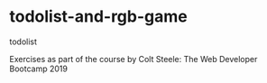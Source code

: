 # todolist-and-rgb-game
todolist

Exercises as part of the course by Colt Steele: The Web Developer Bootcamp 2019
